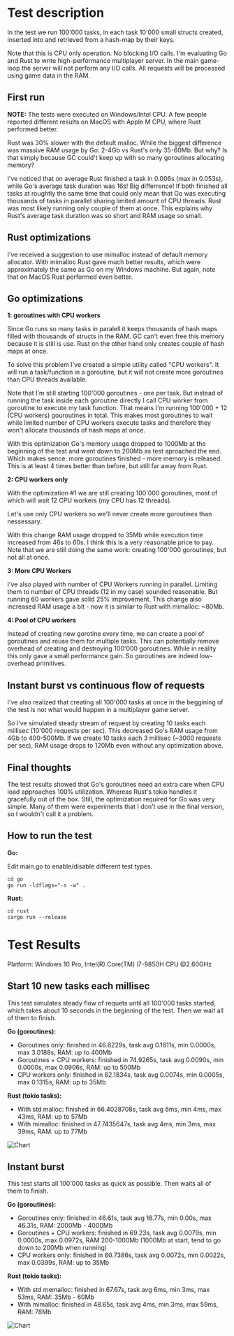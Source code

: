 # Test description

In the test we run 100'000 tasks, in each task 10'000 small structs created, inserted into and retrieved from a hash-map by their keys.

Note that this is CPU only operation. No blocking I/O calls. I'm evaluating Go and Rust to write high-performance multiplayer server. In the main game-loop the server will not perform any I/O calls. All requests will be processed using game data in the RAM.

## First run

**NOTE:** The tests were executed on Windows/Intel CPU. A few people reported different results on MacOS with Apple M CPU, where Rust performed better.

Rust was 30% slower with the default malloc. While the biggest difference was massive RAM usage by Go: 2-4Gb vs Rust's only 35-60Mb. But why? Is that simply because GC could't keep up with so many goroutines allocating memory?

I've noticed that on average Rust finished a task in 0.006s (max in 0.053s), while Go's average task duration was 16s! Big differrence! If both finished all tasks at roughtly the same time that could only mean that Go was executing thousands of tasks in parallel sharing limited amount of CPU threads. Rust was most likely running only couple of them at once. This explains why Rust's average task duration was so short and RAM usage so small.

## Rust optimizations

I've received a suggestion to use mimalloc instead of default memory allocator. With mimalloc Rust gave much better results, which were approximately the same as Go on my Windows machine. But again, note that on MacOS Rust performed even better.

## Go optimizations

**1: goroutines with CPU workers**

Since Go runs so many tasks in paralell it keeps thousands of hash maps filled with thousands of structs in the RAM. GC can't even free this memory because it is still is use. Rust on the other hand only creates couple of hash maps at once.

To solve this problem I've created a simple utility called "CPU workers". It will run a task/function in a goroutine, but it will not create more goroutines than CPU threads available.

Note that I'm still starting 100'000 goroutines - one per task. But instead of running the task inside each goroutine directly I call CPU worker from goroutine to execute my task function. That means I'm running 100'000 + 12 (CPU workers) gouroutines in total. This makes most goroutines to wait while limited number of CPU workers execute tasks and therefore they won't allocate thousands of hash maps at once.

With this optimization Go's memory usage dropped to 1000Mb at the beginning of the test and went down to 200Mb as test aproached the end. Which makes sence: more goroutines finished - more memory is released. This is at least 4 times better than before, but still far away from Rust.

**2: CPU workers only**

With the optimization #1 we are still creating 100'000 goroutines, most of which will wait 12 CPU workers (my CPU has 12 threads).

Let's use only CPU workers so we'll never create more goroutines than nessessary. 

With this change RAM usage dropped to 35Mb while execution time increased from 46s to 60s. I think this is a very reasonable price to pay. Note that we are still doing the same work: creating 100'000 goroutines, but not all at once.

**3: More CPU Workers**

I've also played with number of CPU Workers running in parallel. Limiting them to number of CPU threads (12 in my case) sounded reasonable. But running 60 workers gave solid 25% improvement. This change also increased RAM usage a bit - now it is similar to Rust with mimalloc: ~80Mb.

**4: Pool of CPU workers**

Instead of creating new gorotine every time, we can create a pool of goroutines and reuse them for multiple tasks. This can potentially remove overhead of creating and destroying 100'000 goroutines. While in reality this only gave a small performance gain. So goroutines are indeed low-overhead primitives.

## Instant burst vs continuous flow of requests

I've also realized that creating all 100'000 tasks at once in the beggining of the test is not what would happen in a multiplayer game server.

So I've simulated steady stream of request by creating 10 tasks each millisec (10'000 requests per sec). This decreased Go's RAM usage from 4Gb to 400-500Mb. If we create 10 tasks each 3 millisec (~3000 requests per sec), RAM usage drops to 120Mb even without any optimization above.

## Final thoughts

The test results showed that Go's goroutines need an extra care when CPU load approaches 100% utilization. Whereas Rust's tokio handles it gracefully out of the box. Still, the optimization required for Go was very simple. Many of them were experiments that I don't use in the final version, so I wouldn't call it a problem.

## How to run the test

**Go:**

Edit main.go to enable/disable different test types.

```
cd go
go run -ldflags="-s -w" .
```

**Rust:**

```
cd rust
cargo run --release
```

# Test Results

Platform: Windows 10 Pro, Intel(R) Core(TM) i7-9850H CPU @2.60GHz

## Start 10 new tasks each millisec

This test simulates steady flow of requets until all 100'000 tasks started, which takes about 10 seconds in the beginning of the test. Then we wait all of them to finish.

**Go (goroutines):**
 - Goroutines only: finished in 46.8229s, task avg 0.1611s, min 0.0000s, max 3.0188s, RAM: up to 400Mb
 - Goroutines + CPU workers: finished in 74.9265s, task avg 0.0090s, min 0.0000s, max 0.0906s, RAM: up to 500Mb
 - CPU workers only: finished in 62.1834s, task avg 0.0074s, min 0.0005s, max 0.1315s, RAM: up to 35Mb

**Rust (tokio tasks):**
 - With std malloc: finished in 66.4028708s, task avg 6ms, min 4ms, max 43ms, RAM: up to 57Mb
 - With mimalloc: finished in 47.7435647s, task avg 4ms, min 3ms, max 39ms, RAM: up to 77Mb

 ![Chart](assets/10-tasks-per-ms.png)

## Instant burst

This test starts all 100'000 tasks as quick as possible. Then waits all of them to finish.

**Go (goroutines):**
 - Goroutines only: finished in 46.61s, task avg 16.77s, min 0.00s, max 46.31s, RAM: 2000Mb - 4000Mb
 - Goroutines + CPU workers: finished in 69.23s, task avg 0.0079s, min 0.0000s, max 0.0972s, RAM 200-1000Mb (1000Mb at start, tend to go down to 200Mb when running)
 - CPU workers only: finished in 60.7386s, task avg 0.0072s, min 0.0022s, max 0.0399s, RAM: up to 35Mb

**Rust (tokio tasks):**
 - With std memalloc: finished in 67.67s, task avg 6ms, min 3ms, max 53ms, RAM: 35Mb - 60Mb
 - With mimalloc: finished in 48.65s, task avg 4ms, min 3ms, max 59ms, RAM: 78Mb

![Chart](assets/instant-burst.png)

